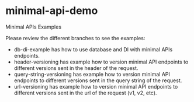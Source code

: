 # minimal-api-demo
Minimal APIs Examples

Please review the different branches to see the examples:
- db-di-example has how to use database and DI with minimal APIs endpoints.
- header-versioning has example how to version minimal API endpoints to different versions sent in the header of the request.
- query-string-versioning has example how to version minimal API endpoints to different versions sent in the query string of the request.
- url-versioning has example how to version minimal API endpoints to different versions sent in the url of the request (v1, v2, etc).
